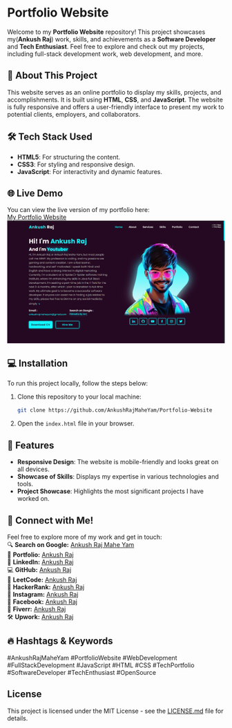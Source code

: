 # **Portfolio Website**

Welcome to my **Portfolio Website** repository! This project showcases my(**Ankush Raj**) work, skills, and achievements as a **Software Developer** and **Tech Enthusiast**. Feel free to explore and check out my projects, including full-stack development work, web development, and more.

## 🚀 **About This Project**
This website serves as an online portfolio to display my skills, projects, and accomplishments. It is built using **HTML**, **CSS**, and **JavaScript**. The website is fully responsive and offers a user-friendly interface to present my work to potential clients, employers, and collaborators.

## 🛠️ **Tech Stack Used**
- **HTML5**: For structuring the content.
- **CSS3**: For styling and responsive design.
- **JavaScript**: For interactivity and dynamic features.

## 🌐 **Live Demo**
You can view the live version of my portfolio here:  
[My Portfolio Website](https://ankushrajmaheyam.github.io/Portfolio-Website/)
![Preview of Website](portfolio-website-preview.png)

## 💻 **Installation**

To run this project locally, follow the steps below:

1. Clone this repository to your local machine:
   ```bash
   git clone https://github.com/AnkushRajMaheYam/Portfolio-Website
   ```

2. Open the `index.html` file in your browser.

## 📄 **Features**
- **Responsive Design**: The website is mobile-friendly and looks great on all devices.
- **Showcase of Skills**: Displays my expertise in various technologies and tools.
- **Project Showcase**: Highlights the most significant projects I have worked on.

## 🌟 **Connect with Me!**
Feel free to explore more of my work and get in touch:  
🔍 **Search on Google:** [Ankush Raj Mahe Yam](https://www.google.com/search?q=ankush+raj+mahe+yam)  
🌟 **Portfolio:** [Ankush Raj](https://ankushrajamaheyam.blogspot.com)  
💼 **LinkedIn:** [Ankush Raj](https://linkedin.com/in/AnkushRajMaheYam)  
💻 **GitHub:** [Ankush Raj](https://github.com/AnkushRajMaheYam)  
🎯 **LeetCode:** [Ankush Raj](https://leetcode.com/u/AnkushRajMaheYam)  
🏅 **HackerRank:** [Ankush Raj](https://www.hackerrank.com/profile/ankushrajmaheyam)  
📸 **Instagram:** [Ankush Raj](https://instagram.com/AnkushRajaMaheYam)  
📘 **Facebook:** [Ankush Raj](https://facebook.com/AnkushRajMaheYam)  
🎨 **Fiverr:** [Ankush Raj](https://www.fiverr.com/ankushrajmaheya)  
🛠️ **Upwork:** [Ankush Raj](https://www.upwork.com/freelancers/~01bf6d1e8483199ba6)  

## 🔥 **Hashtags & Keywords**
#AnkushRajMaheYam #PortfolioWebsite #WebDevelopment #FullStackDevelopment #JavaScript #HTML #CSS #TechPortfolio #SoftwareDeveloper #TechEnthusiast #OpenSource


## License

This project is licensed under the MIT License - see the [LICENSE.md](LICENSE.md) file for details.
